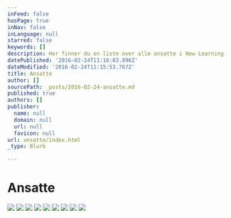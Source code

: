 ```yaml
---
inFeed: false
hasPage: true
inNav: false
inLanguage: null
starred: false
keywords: []
description: Her finner du en liste over alle ansatte i New Learning
datePublished: '2016-02-24T11:16:03.896Z'
dateModified: '2016-02-24T11:15:53.767Z'
title: Ansatte
author: []
sourcePath: _posts/2016-02-24-ansatte.md
published: true
authors: []
publisher:
  name: null
  domain: null
  url: null
  favicon: null
url: ansatte/index.html
_type: Blurb

---
```

# Ansatte
![](https://s3-us-west-2.amazonaws.com/the-grid-img/p/1133f224b47f35f23a50148ef83e74bafe08969b.jpg)
![](https://s3-us-west-2.amazonaws.com/the-grid-img/p/89b64230f04286d1510b392d3e6049e478f181ba.jpg)
![](https://s3-us-west-2.amazonaws.com/the-grid-img/p/4384e828785406f4b76c583fe3de2e1bce9b2e75.jpg)
![](https://s3-us-west-2.amazonaws.com/the-grid-img/p/0006e69868807723a2a917a685e5238e6b8c2d86.jpg)
![](https://s3-us-west-2.amazonaws.com/the-grid-img/p/fb6aa281b58bfd4b3772902113d50c90b763eabf.jpg)
![](https://s3-us-west-2.amazonaws.com/the-grid-img/p/7f90afc0874c6e4260d786087a3ebdeca57eeaad.jpg)
![](https://s3-us-west-2.amazonaws.com/the-grid-img/p/beb132d1a0baf74c46f24a393d9cbd9b48af96fb.jpg)
![](https://s3-us-west-2.amazonaws.com/the-grid-img/p/66090ab1a981bbdcdbb5417cc0e8f7e93a6e9d0c.jpg)
![](https://s3-us-west-2.amazonaws.com/the-grid-img/p/4ecf5cb5611284deab6fd551b213173cfbe5af8d.jpg)